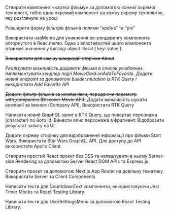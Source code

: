 Створити компонент «картка фільму» за допомогою кожної окремої технології, тобто один
окремий компонент на кожну окрему технологію, яку розглянули на уроці

Розширити форму фільтрів фільмів полями “країна” та “рік”

Використати useMemo для уникнення ре-рендерингу компонента обгорнутого в Reac.memo. Одна
з властивостей цього компонента отримує значення у вигляді object literal { key: value }.

~~Використати <Profiler> для заміру швидкодії сторінки About~~

_Реалізувати можливість додавати фільми в список улюблених. Імплементувати хендлер події
MovieCard.onAddToFavorite. Додати новий endpoint за допомогою builder.mutation із RTK
Query і використати Add Favorite API_

~~Додати фільтр фільмів за компаніями, передаючи параметр with_companies (Discover Movie API).~~
Додати можливість шукати компанії за іменем (Company API). Використати RTK Query

Написати новий GraphQL запит в RTK Query, що повертає персонажа (character) по його id.
Винести опис персонажа в фрагмент. Відобразити результат запиту на UI

Додати окрему сторінку для відображення інформації про фільми Start Wars. Використати Star
Wars GraphQL API. Для доступу до API використати Apollo Client.

Створити простий React проєкт без CSS та налаштувати в ньому Server-side Rendering за
допомогою Server React DOM APIs та Express.js.

Створити проєкт за допомогою Next.js App Router на довільну тематику. Використати Server та
Client Components

Написати тести для CountdownText компоненти, використовуючи Jest Timer Mocks та React
Testing Library.

Написати тести для UserSettingsMenu за допомогою React Testing Library.
